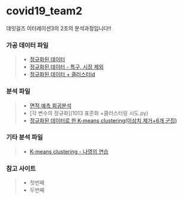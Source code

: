 # covid19_team2
데잇걸즈 이터레이션3의 2조의 분석과정입니다!!

### 가공 데이터 파일
> - [정규화된 데이터](블럭별_클러스터링_작업/norm_data.xlsx)
> - [정규화된 데이터 - 특구, 시장 제외](norm_data_특구시장제외.xlsx)
> - [정규화된 데이터 + 클러스터id](final_최종.xlsx)


### 분석 파일
> - [면적 예측 회귀분석](회귀분석.ipynb)
> - [각 변수의 정규화](1013 표준화 +클러스터링 시도.py)
> - [정규화된 데이터로 한 K-means clustering(이상치 제거+6개 군집)](블럭별_클러스터링_작업_최종.ipynb)


### 기타 분석 파일
> - [K-means clustering - 나영의 연습](k-means.ipynb)




### 참고 사이트
> - 첫번째
> - 두번째 
